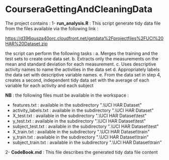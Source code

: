 # CourseraGettingAndCleaningData
 
 The project contains : 
1- **run_analysis.R** : This script generate tidy data file from the files available via the following link :
 
https://d396qusza40orc.cloudfront.net/getdata%2Fprojectfiles%2FUCI%20HAR%20Dataset.zip 
  
the script can perform the following tasks : 
a. Merges the training and the test sets to create one data set. 
b. Extracts only the measurements on the mean and standard deviation for each measurement. 
c. Uses descriptive activity names to name the activities in the data set 
d. Appropriately labels the data set with descriptive variable names. 
e. From the data set in step 4, creates a second, independent tidy data set with the average of each variable for each activity and each subject 
 
**NB** : the following files must be available in the workspace : 
* features.txt : available in the subdirectory ".\UCI HAR Dataset\" 
* activity_labels.txt : available in the subdirectory ".\UCI HAR Dataset\" 
* X_test.txt : available in the subdirectory ".\UCI HAR Dataset\test\" 
* y_test.txt : available in the subdirectory ".\UCI HAR Dataset\test\" 
* subject_test.txt : available in the subdirectory ".\UCI HAR Dataset\test\" 
* X_train.txt : available in the subdirectory ".\UCI HAR Dataset\train\" 
* y_train.txt : available in the subdirectory ".\UCI HAR Dataset\train\"
* subject_train.txt : available in the subdirectory ".\UCI HAR Dataset\train\" 


2- **CodeBook.md** :  This file describes the generated tidy data file content 
